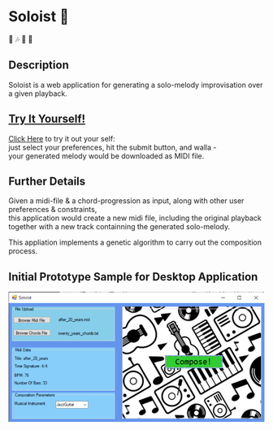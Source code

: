
# Soloist :guitar:
 :musical_note: :notes: :musical_score:  :musical_keyboard: 

## Description 
Soloist is a web application for generating a solo-melody improvisation over a given playback.

## [Try It Yourself!](http://soloist.gear.host) 
[Click Here](http://soloist.gear.host/Composition/Compose) to try it out your self:  
just select your preferences, hit the submit button, and walla -  
your generated melody would be downloaded as MIDI file. 

## Further Details 
Given a midi-file & a chord-progression as input, along with other user preferences & constraints,  
this application would create a new midi file, including the original playback together with a new track containning the generated solo-melody.

This appliation implements a genetic algorithm to carry out the composition process. 

## Initial Prototype Sample for Desktop Application
![Initial Prototype Sample](Design/prototype-screenshot.png)

